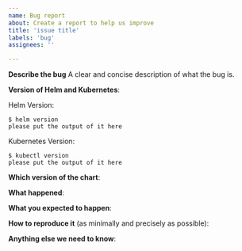 ```yaml
---
name: Bug report
about: Create a report to help us improve
title: 'issue title'
labels: 'bug'
assignees: ''

---
```


<!-- Thanks for filing an issue!
Before hitting the button, please answer these questions.
It's helpful to search the existing GitHub issues first.
It's likely that another user has already reported the issue you're facing, or it's a known issue that we're already aware o. 

Fill in as much of the template below as you can.
The more information we have the better we can help you.

Be ready for followup questions, and please respond in a timely manner.
If we can't reproduce a bug or think a feature already exists, we might close your issue.
If we're wrong, PLEASE feel free to reopen it and explain why.
-->

**Describe the bug**
A clear and concise description of what the bug is.

**Version of Helm and Kubernetes**:

Helm Version:

```console
$ helm version
please put the output of it here
```

Kubernetes Version:

```console
$ kubectl version
please put the output of it here
```

**Which version of the chart**:


**What happened**:


**What you expected to happen**:


**How to reproduce it** (as minimally and precisely as possible):

<!--
This could be something like:
values.yaml (only put values which differ from the defaults)

```
key: value
```

```
helm install my-release kong-z/name-of-chart --version version --values values.yaml
```
-->


**Anything else we need to know**:
